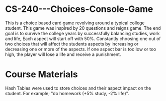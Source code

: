 # CS-240---Choices-Console-Game
This is a choice based card game revolving around a typical college student. This game was inspired by 20 questions and reigns game. The end goal is to survive the college years by successfully balancing studies, work and life, Each aspect will start off with 50%. Constantly choosing one out of two choices that will affect the students aspects by increasing or decreasing one or more of the aspects. If one aspect bar is too low or too high, the player will lose a life and receive a punishment. 

# Course Materials 
Hash Tables were used to store choices and their aspect impact on the student. For example; "do homework (+5% study, -2% life)". 
